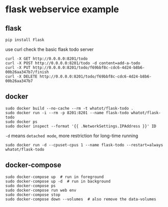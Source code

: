 # flask webservice example

## flask

```
pip install Flask
```

use curl check the basic flask todo server
```
curl -X GET http://0.0.0.0:8201/todo
curl -X POST http://0.0.0.0:8201/todo -d content=add-a-todo
curl -X PUT http://0.0.0.0:8201/todo/f69bbf8c-cdc6-4d24-b8b6-00b26aa347b7/finish
curl -X DELETE http://0.0.0.0:8201/todo/f69bbf8c-cdc6-4d24-b8b6-00b26aa347b7
```

## docker

```
sudo docker build --no-cache --rm -t whatot/flask-todo .
sudo docker run -i --rm -p 8201:8201 --name flask-todo whatot/flask-todo
sudo docker ps
sudo docker inspect --format '{{ .NetworkSettings.IPAddress }}' ID
```

`-d` means `detached mode`, more restriction for long-time running
```
sudo docker run -d --cpuset-cpus 1 --name flask-todo --restart=always whatot/flask-todo
```

## docker-compose

```
sudo docker-compose up  # run in foreground
sudo docker-compose up -d  # run in background
sudo docker-compose ps
sudo docker-compose run web env
sudo docker-compose stop
sudo docker-compose down --volumes  # also remove the data-volumes
```
